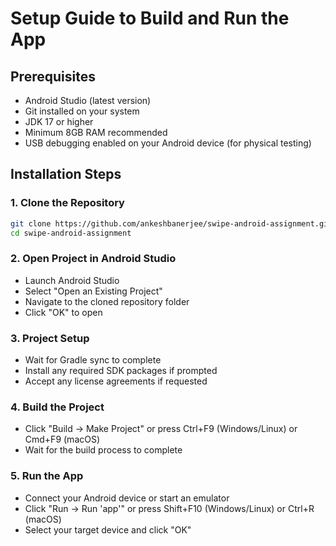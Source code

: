 # Setup Guide to Build and Run the App

## Prerequisites
- Android Studio (latest version)
- Git installed on your system
- JDK 17 or higher
- Minimum 8GB RAM recommended
- USB debugging enabled on your Android device (for physical testing)

## Installation Steps

### 1. Clone the Repository
```bash
git clone https://github.com/ankeshbanerjee/swipe-android-assignment.git
cd swipe-android-assignment
```

### 2. Open Project in Android Studio

- Launch Android Studio
- Select "Open an Existing Project"
- Navigate to the cloned repository folder
- Click "OK" to open

### 3. Project Setup

- Wait for Gradle sync to complete
- Install any required SDK packages if prompted
- Accept any license agreements if requested

### 4. Build the Project

- Click "Build → Make Project" or press Ctrl+F9 (Windows/Linux) or Cmd+F9 (macOS)
- Wait for the build process to complete

### 5. Run the App

- Connect your Android device or start an emulator
- Click "Run → Run 'app'" or press Shift+F10 (Windows/Linux) or Ctrl+R (macOS)
- Select your target device and click "OK"